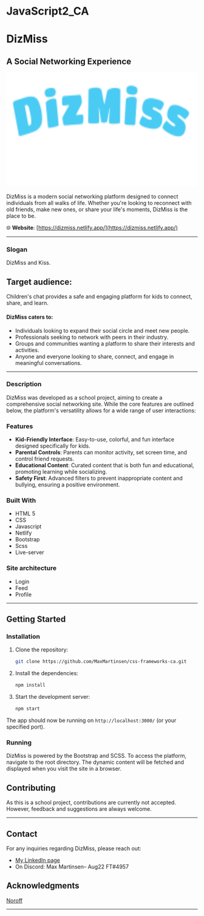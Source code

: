 # JavaScript2_CA

# DizMiss
## A Social Networking Experience

<div id="logo" align="center">
  <img src="https://github.com/MaxMartinsen/css-frameworks-ca/blob/css-frameworks/src/images/Logo.svg" width="600" height="300"/>
</div>

DizMiss is a modern social networking platform designed to connect individuals from all walks of life. Whether you're looking to reconnect with old friends, make new ones, or share your life's moments, DizMiss is the place to be.

🌐 **Website**: [https://dizmiss.netlify.app/](https://dizmiss.netlify.app/)

---

### Slogan

DizMiss and Kiss.

## Target audience:

Children's chat provides a safe and engaging platform for kids to connect, share, and learn.

#### DizMiss caters to:

- Individuals looking to expand their social circle and meet new people.
- Professionals seeking to network with peers in their industry.
- Groups and communities wanting a platform to share their interests and activities.
- Anyone and everyone looking to share, connect, and engage in meaningful conversations.

---

### Description

DizMiss was developed as a school project, aiming to create a comprehensive social networking site. While the core features are outlined below, the platform's versatility allows for a wide range of user interactions:

### Features

- **Kid-Friendly Interface**: Easy-to-use, colorful, and fun interface designed specifically for kids.
- **Parental Controls**: Parents can monitor activity, set screen time, and control friend requests.
- **Educational Content**: Curated content that is both fun and educational, promoting learning while socializing.
- **Safety First**: Advanced filters to prevent inappropriate content and bullying, ensuring a positive environment.

### Built With

- HTML 5
- CSS
- Javascript
- Netlify
- Bootstrap
- Scss
- Live-server

### Site architecture

- Login
- Feed
- Profile

---

## Getting Started

### Installation

1. Clone the repository:
   ```bash
   git clone https://github.com/MaxMartinsen/css-frameworks-ca.git
   ```

2. Install the dependencies:
   ```bash
   npm install
   ```

3. Start the development server:
   ```bash
   npm start
   ```

The app should now be running on `http://localhost:3000/` (or your specified port).

### Running

DizMiss is powered by the Bootstrap and SCSS. To access the platform, navigate to the root directory. The dynamic content will be fetched and displayed when you visit the site in a browser.

## Contributing

As this is a school project, contributions are currently not accepted. However, feedback and suggestions are always welcome.

---

## Contact

For any inquiries regarding DizMiss, please reach out:

- [My LinkedIn page](https://www.linkedin.com/in/max-martinsen-87ba80241/)
- On Discord: Max Martinsen– Aug22 FT#4957

## Acknowledgments

[Noroff](https://www.noroff.no/en)

---
